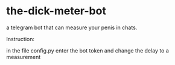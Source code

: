 # the-dick-meter-bot

a telegram bot that can measure your penis in chats.

Instruction:

in the file config.py enter the bot token and change the delay to a measurement
